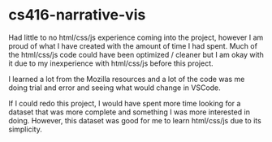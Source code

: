 # cs416-narrative-vis

Had little to no html/css/js experience coming into the project, however I am proud of what I have created with the amount of time I had spent. Much of the html/css/js code could have been optimized / cleaner but I am okay with it due to my inexperience with html/css/js before this project.

I learned a lot from the Mozilla resources and a lot of the code was me doing trial and error and seeing what would change in VSCode.

If I could redo this project, I would have spent more time looking for a dataset that was more complete and something I was more interested in doing. However, this dataset was good for me to learn html/css/js due to its simplicity.
